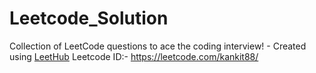 # Leetcode_Solution
Collection of LeetCode questions to ace the coding interview! - Created using [LeetHub](https://github.com/QasimWani/LeetHub)
Leetcode ID:- https://leetcode.com/kankit88/
